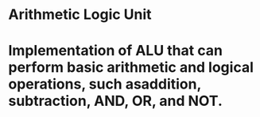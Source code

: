 # Arithmetic Logic Unit

# Implementation of ALU that can perform basic arithmetic and logical operations, such asaddition, subtraction, AND, OR, and NOT.
